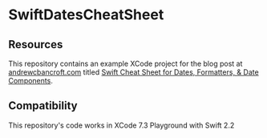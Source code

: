 # SwiftDatesCheatSheet

## Resources
This repository contains an example XCode project for the blog post at [andrewcbancroft.com](http://www.andrewcbancroft.com) titled [Swift Cheat Sheet for Dates, Formatters, & Date Components](http://www.andrewcbancroft.com/2016/05/26/swift-cheat-sheet-for-dates-formatters-date-components/).

## Compatibility
This repository's code works in XCode 7.3 Playground with Swift 2.2
